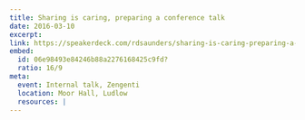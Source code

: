 ```yaml
---
title: Sharing is caring, preparing a conference talk
date: 2016-03-10
excerpt:
link: https://speakerdeck.com/rdsaunders/sharing-is-caring-preparing-a-conference-talk
embed:
  id: 06e98493e84246b88a2276168425c9fd?
  ratio: 16/9
meta:
  event: Internal talk, Zengenti
  location: Moor Hall, Ludlow
  resources: |
---
```

